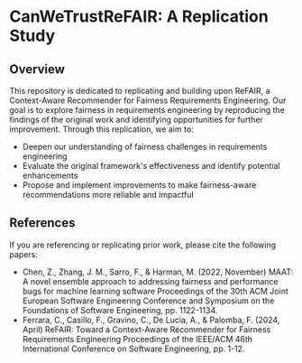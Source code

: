 # CanWeTrustReFAIR: A Replication Study

## Overview
This repository is dedicated to replicating and building upon ReFAIR, a Context-Aware Recommender for Fairness Requirements Engineering. Our goal is to explore fairness in requirements engineering by reproducing the findings of the original work and identifying opportunities for further improvement.
Through this replication, we aim to:

- Deepen our understanding of fairness challenges in requirements engineering
- Evaluate the original framework's effectiveness and identify potential enhancements
- Propose and implement improvements to make fairness-aware recommendations more reliable and impactful

## References
If you are referencing or replicating prior work, please cite the following papers:

- Chen, Z., Zhang, J. M., Sarro, F., & Harman, M. (2022, November)
MAAT: A novel ensemble approach to addressing fairness and performance bugs for machine learning software
Proceedings of the 30th ACM Joint European Software Engineering Conference and Symposium on the Foundations of Software Engineering,
pp. 1122-1134.
- Ferrara, C., Casillo, F., Gravino, C., De Lucia, A., & Palomba, F. (2024, April)
ReFAIR: Toward a Context-Aware Recommender for Fairness Requirements Engineering
Proceedings of the IEEE/ACM 46th International Conference on Software Engineering,
pp. 1-12.
